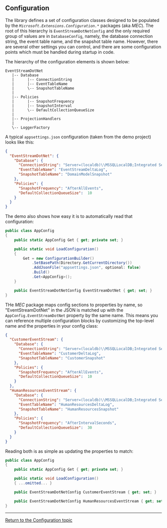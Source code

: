 ## Configuration

The library defines a set of configuration classes designed to be populated by the _`Microsoft.Extensions.Configuration.*`_ packages (aka _MEC_). The root of this hierarchy is `EventStreamDotNetConfig` and the only required group of values are in `DatabaseConfig`, namely, the database connection string, the event table name, and the snapshot table name. However, there are several other settings you can control, and there are some configuration points which must be handled during startup in code.

The hierarchy of the configuration elements is shown below:

```
EventStreamDotNet
   |-- Database
   |      |-- ConnectionString
   |      |-- EventTableName
   |      \-- SnapshotTableName
   |
   |-- Policies
   |      |-- SnapshotFrequency
   |      |-- SnapshotInterval
   |      \-- DefaultCollectionQueueSize
   |
   |-- ProjectionHandlers
   |
   \-- LoggerFactory
```

A typical `appsettings.json` configuration (taken from the demo project) looks like this:

```json
{
  "EventStreamDotNet": {
    "Database": {
      "ConnectionString": "Server=(localdb)\\MSSQLLocalDB;Integrated Security=true;Database=EventStreamDotNet",
      "EventTableName": "EventStreamDeltaLog",
      "SnapshotTableName": "DomainModelSnapshot"
    },
    "Policies": {
      "SnapshotFrequency": "AfterAllEvents",
      "DefaultCollectionQueueSize":  10
    }
  }
}
```

The demo also shows how easy it is to automatically read that configuration:

```csharp
public class AppConfig
{
    public static AppConfig Get { get; private set; }

    public static void LoadConfiguration()
    {
        Get = new ConfigurationBuilder()
            .SetBasePath(Directory.GetCurrentDirectory())
            .AddJsonFile("appsettings.json", optional: false)
            .Build()
            .Get<AppConfig>(); 
    }

    public EventStreamDotNetConfig EventStreamDotNet { get; set; }
}
```

THe _MEC_ package maps config sections to properties by name, so "EventStreamDotNet" in the JSON is matched up with the `AppConfig.EventStreamDotNet` property by the same name. This means you can reference multiple configuration blocks by customizing the top-level name and the properties in your config class:

```json
{
  "CustomerEventStream": {
    "Database": {
      "ConnectionString": "Server=(localdb)\\MSSQLLocalDB;Integrated Security=true;Database=EventStreamDotNet",
      "EventTableName": "CustomerDeltaLog",
      "SnapshotTableName": "CustomerSnapshot"
    },
    "Policies": {
      "SnapshotFrequency": "AfterAllEvents",
      "DefaultCollectionQueueSize":  10
    }
  },
  "HumanResourcesEventStream": {
    "Database": {
      "ConnectionString": "Server=(localdb)\\MSSQLLocalDB;Integrated Security=true;Database=EventStreamDotNet",
      "EventTableName": "HumanResourcesDeltaLog",
      "SnapshotTableName": "HumanResourcesSnapshot"
    },
    "Policies": {
      "SnapshotFrequency": "AfterIntervalSeconds",
      "DefaultCollectionQueueSize":  30
    }
  }
}
```

Reading both is as simple as updating the properties to match:

```csharp
public class AppConfig
{
    public static AppConfig Get { get; private set; }

    public static void LoadConfiguration()
    { ...omitted... }

    public EventStreamDotNetConfig CustomerEventStream { get; set; }

    public EventStreamDotNetConfig HumanResourcesEventStream { get; set; }
}
```

---

[Return to the Configuration topic](configuration.md)
